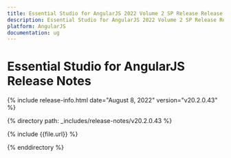 ```yaml
---
title: Essential Studio for AngularJS 2022 Volume 2 SP Release Release Notes  
description: Essential Studio for AngularJS 2022 Volume 2 SP Release Release Notes  
platform: AngularJS
documentation: ug
---
```


# Essential Studio for AngularJS  Release Notes  

{% include release-info.html date="August 8, 2022"  version="v20.2.0.43" %} 

{% directory path: _includes/release-notes/v20.2.0.43 %}

{% include {{file.url}} %}

{% enddirectory %}